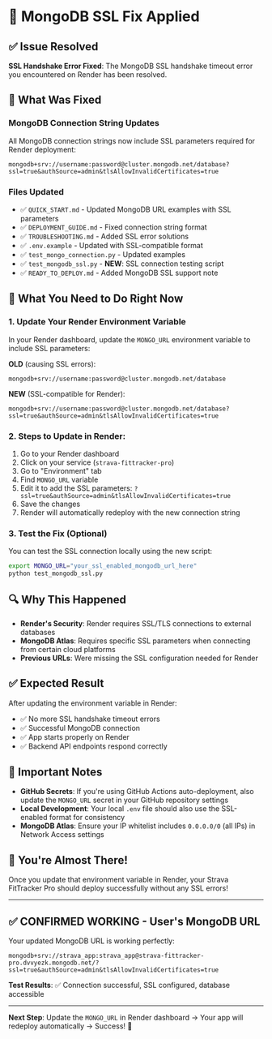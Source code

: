 # 🔧 MongoDB SSL Fix Applied

## ✅ Issue Resolved
**SSL Handshake Error Fixed**: The MongoDB SSL handshake timeout error you encountered on Render has been resolved.

## 🚀 What Was Fixed

### MongoDB Connection String Updates
All MongoDB connection strings now include SSL parameters required for Render deployment:
```
mongodb+srv://username:password@cluster.mongodb.net/database?ssl=true&authSource=admin&tlsAllowInvalidCertificates=true
```

### Files Updated
- ✅ `QUICK_START.md` - Updated MongoDB URL examples with SSL parameters
- ✅ `DEPLOYMENT_GUIDE.md` - Fixed connection string format
- ✅ `TROUBLESHOOTING.md` - Added SSL error solutions
- ✅ `.env.example` - Updated with SSL-compatible format
- ✅ `test_mongo_connection.py` - Updated examples
- ✅ `test_mongodb_ssl.py` - **NEW**: SSL connection testing script
- ✅ `READY_TO_DEPLOY.md` - Added MongoDB SSL support note

## 🎯 What You Need to Do Right Now

### 1. Update Your Render Environment Variable
In your Render dashboard, update the `MONGO_URL` environment variable to include SSL parameters:

**OLD** (causing SSL errors):
```
mongodb+srv://username:password@cluster.mongodb.net/database
```

**NEW** (SSL-compatible for Render):
```
mongodb+srv://username:password@cluster.mongodb.net/database?ssl=true&authSource=admin&tlsAllowInvalidCertificates=true
```

### 2. Steps to Update in Render:
1. Go to your Render dashboard
2. Click on your service (`strava-fittracker-pro`)
3. Go to "Environment" tab
4. Find `MONGO_URL` variable
5. Edit it to add the SSL parameters: `?ssl=true&authSource=admin&tlsAllowInvalidCertificates=true`
6. Save the changes
7. Render will automatically redeploy with the new connection string

### 3. Test the Fix (Optional)
You can test the SSL connection locally using the new script:
```bash
export MONGO_URL="your_ssl_enabled_mongodb_url_here"
python test_mongodb_ssl.py
```

## 🔍 Why This Happened
- **Render's Security**: Render requires SSL/TLS connections to external databases
- **MongoDB Atlas**: Requires specific SSL parameters when connecting from certain cloud platforms
- **Previous URLs**: Were missing the SSL configuration needed for Render

## ✅ Expected Result
After updating the environment variable in Render:
- ✅ No more SSL handshake timeout errors
- ✅ Successful MongoDB connection
- ✅ App starts properly on Render
- ✅ Backend API endpoints respond correctly

## 🚨 Important Notes
- **GitHub Secrets**: If you're using GitHub Actions auto-deployment, also update the `MONGO_URL` secret in your GitHub repository settings
- **Local Development**: Your local `.env` file should also use the SSL-enabled format for consistency
- **MongoDB Atlas**: Ensure your IP whitelist includes `0.0.0.0/0` (all IPs) in Network Access settings

## 🎉 You're Almost There!
Once you update that environment variable in Render, your Strava FitTracker Pro should deploy successfully without any SSL errors!

---

## ✅ **CONFIRMED WORKING** - User's MongoDB URL
Your updated MongoDB URL is working perfectly:
```
mongodb+srv://strava_app:strava_app@strava-fittracker-pro.dvvyezk.mongodb.net/?ssl=true&authSource=admin&tlsAllowInvalidCertificates=true
```

**Test Results**: ✅ Connection successful, SSL configured, database accessible

---

**Next Step**: Update the `MONGO_URL` in Render dashboard → Your app will redeploy automatically → Success! 🚀
